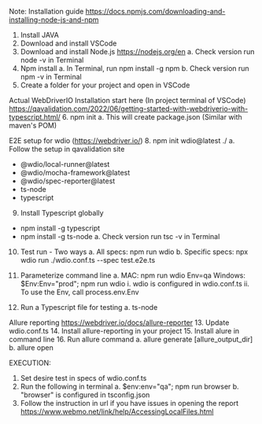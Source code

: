 Note: Installation guide 
https://docs.npmjs.com/downloading-and-installing-node-js-and-npm
1. Install JAVA
2. Download and install VSCode 
3. Download and install Node.js https://nodejs.org/en
    a. Check version run node -v in Terminal
4. Npm install
    a. In Terminal, run npm install -g npm
    b. Check version run npm -v in Terminal
5. Create a folder for your project and open in VSCode


Actual WebDriverIO Installation start here (In project terminal of VSCode)
    https://qavalidation.com/2022/06/getting-started-with-webdriverio-with-typescript.html/
6. npm init
    a. This will create package.json (Similar with maven's POM)

E2E setup for wdio (https://webdriver.io/)
8. npm init wdio@latest ./
    a. Follow the setup in qavalidation site

- @wdio/local-runner@latest
- @wdio/mocha-framework@latest
- @wdio/spec-reporter@latest
- ts-node
- typescript

9. Install Typescript globally
- npm install -g typescript
- npm install -g ts-node
    a. Check version run tsc -v in Terminal

10. Test run - Two ways
    a. All specs: npm run wdio
    b. Specific specs: npx wdio run ./wdio.conf.ts --spec test.e2e.ts

11. Parameterize command line
    a. MAC: npm run wdio Env=qa         Windows: $Env:Env="prod"; npm run wdio
        i. wdio is configured in wdio.conf.ts
        ii. To use the Env, call process.env.Env

12. Run a Typescript file for testing
    a. ts-node <file>

Allure reporting
    https://webdriver.io/docs/allure-reporter
13. Update wdio.conf.ts
14. Install allure-reporting in your project
15. Install alure in command line
16. Run allure command 
    a. allure generate [allure_output_dir]
    b. allure open


EXECUTION:
1. Set desire test in specs of wdio.conf.ts
2. Run the following in terminal
    a. $env:env="qa"; npm run browser
    b. "browser" is configured in tsconfig.json
3. Follow the instruction in url if you have issues in opening the report 
    https://www.webmo.net/link/help/AccessingLocalFiles.html